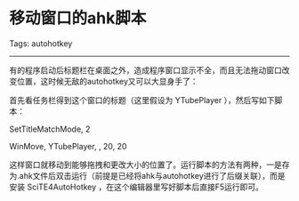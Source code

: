 # 移动窗口的ahk脚本
Tags: autohotkey

------

有的程序启动后标题栏在桌面之外，造成程序窗口显示不全，而且无法拖动窗口改变位置，这时候无敌的autohotkey又可以大显身手了：

首先看任务栏得到这个窗口的标题（这里假设为 YTubePlayer ），然后写如下脚本：
 
 SetTitleMatchMode, 2 

 WinMove, YTubePlayer, , 20, 20 
 
这样窗口就移动到能够拖拽和更改大小的位置了。运行脚本的方法有两种，一是存为.ahk文件后双击运行（前提是已经将ahk与autohotkey进行了后缀关联），而是安装 SciTE4AutoHotkey ，在这个编辑器里写好脚本后直接F5运行即可。